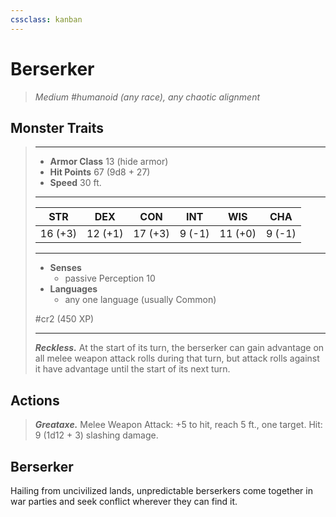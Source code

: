 ```yaml
---
cssclass: kanban
---
```


# Berserker
>*Medium #humanoid (any race), any chaotic alignment*
## Monster Traits
>___
>- **Armor Class** 13 (hide armor)
>- **Hit Points** 67 (9d8 + 27)
>- **Speed** 30 ft.
>___
>|STR|DEX|CON|INT|WIS|CHA|
>|:---:|:---:|:---:|:---:|:---:|:---:|
>|16 (+3)|12 (+1)|17 (+3)|9 (-1)|11 (+0)|9 (-1)|
>___
>- **Senses**
>	 - passive Perception 10
>- **Languages**
>	 - any one language (usually Common)
>
> #cr2 (450 XP)
>___
>***Reckless.*** At the start of its turn, the berserker can gain advantage on all melee weapon attack rolls during that turn, but attack rolls against it have advantage until the start of its next turn.  
>
## Actions
>***Greataxe.*** Melee Weapon Attack: +5 to hit, reach 5 ft., one target. Hit: 9 (1d12 + 3) slashing damage.
## Berserker
Hailing from uncivilized lands, unpredictable berserkers come together in war parties and seek conflict wherever they can find it.